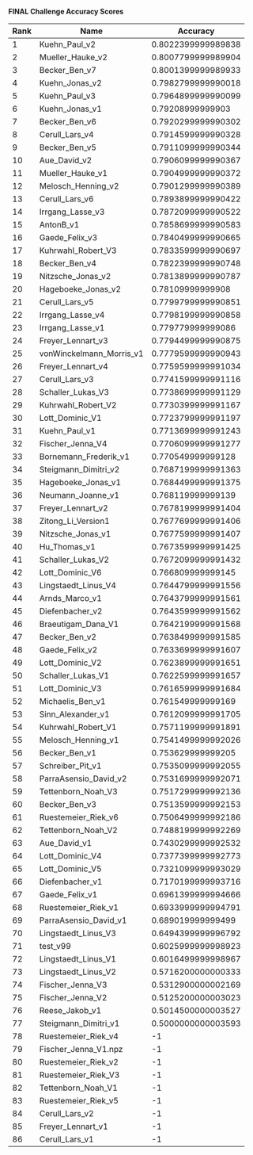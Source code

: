 **FINAL Challenge Accuracy Scores**



|Rank|Name|Accuracy|
|----|-----|---|
|1|Kuehn_Paul_v2|0.8022399999989838|
|2|Mueller_Hauke_v2|0.8007799999989904|
|3|Becker_Ben_v7|0.8001399999989933|
|4|Kuehn_Jonas_v2|0.7982799999990018|
|5|Kuehn_Paul_v3|0.7964899999990099|
|6|Kuehn_Jonas_v1|0.79208999999903|
|7|Becker_Ben_v6|0.7920299999990302|
|8|Cerull_Lars_v4|0.7914599999990328|
|9|Becker_Ben_v5|0.7911099999990344|
|10|Aue_David_v2|0.7906099999990367|
|11|Mueller_Hauke_v1|0.7904999999990372|
|12|Melosch_Henning_v2|0.7901299999990389|
|13|Cerull_Lars_v6|0.7893899999990422|
|14|Irrgang_Lasse_v3|0.7872099999990522|
|15|AntonB_v1|0.7858699999990583|
|16|Gaede_Felix_v3|0.7840499999990665|
|17|Kuhrwahl_Robert_V3|0.7833599999990697|
|18|Becker_Ben_v4|0.7822399999990748|
|19|Nitzsche_Jonas_v2|0.7813899999990787|
|20|Hageboeke_Jonas_v2|0.78109999999908|
|21|Cerull_Lars_v5|0.7799799999990851|
|22|Irrgang_Lasse_v4|0.7798199999990858|
|23|Irrgang_Lasse_v1|0.779779999999086|
|24|Freyer_Lennart_v3|0.7794499999990875|
|25|vonWinckelmann_Morris_v1|0.7779599999990943|
|26|Freyer_Lennart_v4|0.7759599999991034|
|27|Cerull_Lars_v3|0.7741599999991116|
|28|Schaller_Lukas_V3|0.7738699999991129|
|29|Kuhrwahl_Robert_V2|0.7730399999991167|
|30|Lott_Dominic_V1|0.7723799999991197|
|31|Kuehn_Paul_v1|0.7713699999991243|
|32|Fischer_Jenna_V4|0.7706099999991277|
|33|Bornemann_Frederik_v1|0.770549999999128|
|34|Steigmann_Dimitri_v2|0.7687199999991363|
|35|Hageboeke_Jonas_v1|0.7684499999991375|
|36|Neumann_Joanne_v1|0.768119999999139|
|37|Freyer_Lennart_v2|0.7678199999991404|
|38|Zitong_Li_Version1|0.7677699999991406|
|39|Nitzsche_Jonas_v1|0.7677599999991407|
|40|Hu_Thomas_v1|0.7673599999991425|
|41|Schaller_Lukas_V2|0.7672099999991432|
|42|Lott_Dominic_V6|0.766809999999145|
|43|Lingstaedt_Linus_V4|0.7644799999991556|
|44|Arnds_Marco_v1|0.7643799999991561|
|45|Diefenbacher_v2|0.7643599999991562|
|46|Braeutigam_Dana_V1|0.7642199999991568|
|47|Becker_Ben_v2|0.7638499999991585|
|48|Gaede_Felix_v2|0.7633699999991607|
|49|Lott_Dominic_V2|0.7623899999991651|
|50|Schaller_Lukas_V1|0.7622599999991657|
|51|Lott_Dominic_V3|0.7616599999991684|
|52|Michaelis_Ben_v1|0.761549999999169|
|53|Sinn_Alexander_v1|0.7612099999991705|
|54|Kuhrwahl_Robert_V1|0.7571199999991891|
|55|Melosch_Henning_v1|0.7541499999992026|
|56|Becker_Ben_v1|0.753629999999205|
|57|Schreiber_Pit_v1|0.7535099999992055|
|58|ParraAsensio_David_v2|0.7531699999992071|
|59|Tettenborn_Noah_V3|0.7517299999992136|
|60|Becker_Ben_v3|0.7513599999992153|
|61|Ruestemeier_Riek_v6|0.7506499999992186|
|62|Tettenborn_Noah_V2|0.7488199999992269|
|63|Aue_David_v1|0.7430299999992532|
|64|Lott_Dominic_V4|0.7377399999992773|
|65|Lott_Dominic_V5|0.7321099999993029|
|66|Diefenbacher_v1|0.7170199999993716|
|67|Gaede_Felix_v1|0.6961399999994666|
|68|Ruestemeier_Riek_v1|0.6933999999994791|
|69|ParraAsensio_David_v1|0.689019999999499|
|70|Lingstaedt_Linus_V3|0.6494399999996792|
|71|test_v99|0.6025999999998923|
|72|Lingstaedt_Linus_V1|0.6016499999998967|
|73|Lingstaedt_Linus_V2|0.5716200000000333|
|74|Fischer_Jenna_V3|0.5312900000002169|
|75|Fischer_Jenna_V2|0.5125200000003023|
|76|Reese_Jakob_v1|0.5014500000003527|
|77|Steigmann_Dimitri_v1|0.5000000000003593|
|78|Ruestemeier_Riek_v4|-1|
|79|Fischer_Jenna_V1.npz|-1|
|80|Ruestemeier_Riek_v2|-1|
|81|Ruestemeier_Riek_V3|-1|
|82|Tettenborn_Noah_V1|-1|
|83|Ruestemeier_Riek_v5|-1|
|84|Cerull_Lars_v2|-1|
|85|Freyer_Lennart_v1|-1|
|86|Cerull_Lars_v1|-1|
